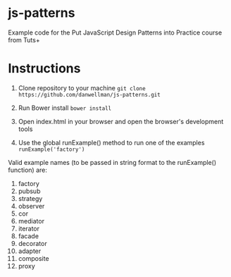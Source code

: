 # js-patterns
Example code for the Put JavaScript Design Patterns into Practice course from Tuts+

# Instructions

1. Clone repository to your machine
	`git clone https://github.com/danwellman/js-patterns.git`
	
2. Run Bower install
	`bower install`
	
3. Open index.html in your browser and open the browser's development tools

4. Use the global runExample() method to run one of the examples
	`runExample('factory')`
	
Valid example names (to be passed in string format to the runExample() function) are:

1. factory
1. pubsub
1. strategy
1. observer
1. cor
1. mediator
1. iterator
1. facade
1. decorator
1. adapter
1. composite
1. proxy 
